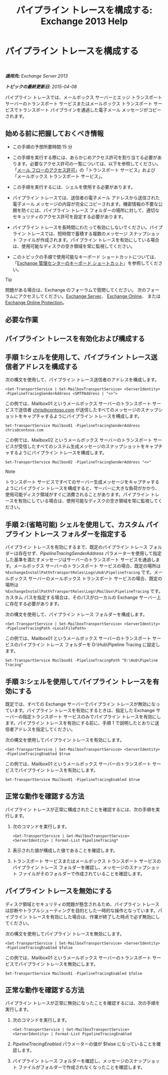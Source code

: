 ﻿---
title: 'パイプライン トレースを構成する: Exchange 2013 Help'
TOCTitle: パイプライン トレースを構成する
ms:assetid: 10293c83-2157-474e-840d-942e064a4672
ms:mtpsurl: https://technet.microsoft.com/ja-jp/library/JJ916678(v=EXCHG.150)
ms:contentKeyID: 52057796
ms.date: 04/24/2018
mtps_version: v=EXCHG.150
ms.translationtype: HT
---

# パイプライン トレースを構成する

 

_**適用先:** Exchange Server 2013_

_**トピックの最終更新日:** 2015-04-08_

パイプライン トレースでは、メールボックス サーバーとエッジ トランスポート サーバーのトランスポート サービスまたはメールボックス トランスポート サービスでトランスポート パイプラインを通過した電子メール メッセージがコピーされます。

## 始める前に把握しておくべき情報

  - この手順の予想所要時間:15 分

  - この手順を実行する際には、あらかじめアクセス許可を割り当てる必要があります。必要なアクセス許可の一覧については、以下を参照してください。「[メール フローのアクセス許可](mail-flow-permissions-exchange-2013-help.md)」の「トランスポート サービス」および「メールボックス トランスポート サービス」。

  - この手順を実行するには、シェルを使用する必要があります。

  - パイプライン トレースでは、送信者の電子メール アドレスから送信された電子メール メッセージの内容が完全にコピーされます。機密情報の不要な公開を防ぐには、パイプライン トレース フォルダーの場所に対して、適切なセキュリティのアクセス許可を設定する必要があります。

  - パイプライン トレースを長時間にわたって有効にしないでください。パイプライン トレースでは、短時間で蓄積する複数のメッセージ スナップショット ファイルが作成されます。パイプライン トレースを有効にしている場合は、使用可能なディスクの空き領域を常に監視してください。

  - このトピックの手順で使用可能なキーボード ショートカットについては、「[Exchange 管理センターのキーボード ショートカット](keyboard-shortcuts-in-the-exchange-admin-center-exchange-online-protection-help.md)」を参照してください。


> [!TIP]
> 問題がある場合は、Exchange のフォーラムで質問してください。 次のフォーラムにアクセスしてください。<A href="https://go.microsoft.com/fwlink/p/?linkid=60612">Exchange Server</A>、 <A href="https://go.microsoft.com/fwlink/p/?linkid=267542">Exchange Online</A>、 または <A href="https://go.microsoft.com/fwlink/p/?linkid=285351">Exchange Online Protection</A>。



## 必要な作業

## パイプライン トレースを有効化および構成する

## 手順 1:シェルを使用して、パイプライン トレース送信者アドレスを構成する

次の構文を使用して、パイプライン トレース送信者のアドレスを構成します。

    <Set-TransportService | Set-MailboxTransportService> <ServerIdentity> -PipelineTracingSenderAddress <SMTPAddress | "<>">

この例では、Mailbox01 というメールボックス サーバーのトランスポート サービスで送信者 chris@contoso.com が送信したすべてのメッセージのスナップショットをキャプチャするようにパイプライン トレースを構成します。

    Set-TransportService Mailbox01 -PipelineTracingSenderAddress chris@contoso.com

この例では、Mailbox02 というメールボックス サーバーのトランスポート サービスが受信したすべてのシステム生成メッセージのスナップショットをキャプチャするようにパイプライン トレースを構成します。

    Set-TransportService Mailbox02 -PipelineTracingSenderAddress "<>"


> [!NOTE]
> トランスポート サービスですべてのサーバー生成メッセージをキャプチャするようにパイプライン トレースを構成すると、サーバーに大きな負荷がかかり、使用可能ディスク領域がすぐに消費されることがあります。パイプライン トレースを有効にしている場合は、使用可能なディスクの空き領域を常に監視してください。



## 手順 2:(省略可能) シェルを使用して、カスタム パイプライン トレース フォルダーを指定する

パイプライン トレースを有効にするまで、既定のパイプライン トレース フォルダーは存在せず、*PipelineTracingSenderAddress* パラメーターを使用して指定した基準を満たすメッセージはサーバーのトランスポート サービスを通過します。メールボックス サーバーのトランスポート サービスの場合、既定の場所は `%ExchangeInstallPath%TransportRoles\Logs\Hub\PipelineTracing` です。メールボックス サーバーのメールボックス トランスポート サービスの場合、既定の場所は `%ExchangeInstallPath%TransportRoles\Logs\Mailbox\PipelineTracing` です。カスタム パスを指定する場合は、そのパスがローカルの Exchange サーバー上に存在する必要があります。

次の構文を使用して、パイプライン トレース フォルダーを構成します。

    <Set-TransportService | Set-MailboxTransportService> <ServerIdentity> -PipelineTracingPath <LocalFilePath>

この例では、Mailbox01 というメールボックス サーバーのトランスポート サービスのパイプライン トレース フォルダーを D:\\Hub\\Pipeline Tracing に設定します。

    Set-TransportService Mailbox01 -PipelineTracingPath "D:\Hub\Pipeline Tracing"

## 手順 3:シェルを使用してパイプライン トレースを有効にする

既定では、すべての Exchange サーバーでパイプライン トレースが無効になっています。パイプライン トレースを有効にするときは、指定した Exchange サーバーの指定トランスポート サービスのみでパイプライン トレースを有効にします。パイプライン トレースを有効にする前に、手順 1 で説明したとおりに送信者アドレスを指定してください。

次の構文を使用してパイプライン トレースを有効にします。

    <Set-TransportService | Set-MailboxTransportService> <ServerIdentity> -PipelineTracingEnabled $true

この例では、Mailbox01 というメールボックス サーバーのトランスポート サービスでパイプライン トレースを有効にします。

    Set-TransportService Mailbox01 -PipelineTracingEnabled $true

## 正常な動作を確認する方法

パイプライン トレースが正常に構成されたことを確認するには、次の手順を実行します。

1.  次のコマンドを実行します。
    
        <Get-TransportService | Get-MailboxTransportService> <ServerIdentity> | Format-List PipelineTracing*

2.  表示された値が構成した値であることを確認します。

3.  トランスポート サービスまたはメールボックス トランスポート サービスのパイプライン トレース フォルダーを確認し、メッセージのスナップショット ファイルがそのフォルダーで作成されていることを確認します。

## パイプライン トレースを無効にする

ディスク領域とセキュリティの問題が懸念されるため、パイプライン トレースは診断やトラブルシューティングを目的とした一時的な操作となっています。パイプライン トレースを有効にした場合は、作業が終了した時点で必ず無効にしてください。

次の構文を使用してパイプライン トレースを無効にします。

    <Set-TransportService | Set-MailboxTransportService> <ServerIdentity> -PipelineTracingEnabled $false

この例では、Mailbox01 というメールボックス サーバーのトランスポート サービスでパイプライン トレースを無効にします。

    Set-TransportService Mailbox01 -PipelineTracingEnabled $false

## 正常な動作を確認する方法

パイプライン トレースが正常に無効になったことを確認するには、次の手順を実行します。

1.  次のコマンドを実行します。
    
        <Get-TransportService | Get-MailboxTransportService> <ServerIdentity> | Format-List PipelineTracingEnabled

2.  *PipelineTracingEnabled* パラメーターの値が $false になっていることを確認します。

3.  パイプライン トレース フォルダーを確認し、メッセージのスナップショット ファイルがフォルダーで作成されなくなったことを確認します。

